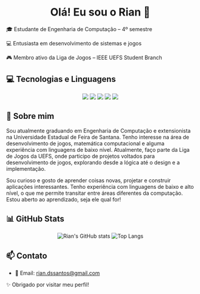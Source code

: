 <h1 align="center">Olá! Eu sou o Rian 👋</h1>

  🎓 Estudante de Engenharia de Computação – 4º semestre
  
  💻 Entusiasta em desenvolvimento de sistemas e jogos
  
  🎮 Membro ativo da Liga de Jogos – IEEE UEFS Student Branch

## 💻 Tecnologias e Linguagens

<div align="center">
  <img src="https://img.shields.io/badge/C-A8B9CC?style=for-the-badge&logo=c&logoColor=white" />
  <img src="https://img.shields.io/badge/Python-3776AB?style=for-the-badge&logo=python&logoColor=white" />
  <img src="https://img.shields.io/badge/Java-007396?style=for-the-badge&logo=java&logoColor=white" />
  <img src="https://img.shields.io/badge/Verilog-ffcc00?style=for-the-badge&logo=verilog&logoColor=black" />
  <img src="https://img.shields.io/badge/Assembly-555555?style=for-the-badge" />
</div>

## 🧠 Sobre mim

Sou atualmente graduando em Engenharia de Computação e extensionista na Universidade Estadual de Feira de Santana. Tenho interesse na área de desenvolvimento de jogos, matemática computacional e alguma experiência com linguagens de baixo nível. Atualmente, faço parte da Liga de Jogos da UEFS, onde participo de projetos voltados para desenvolvimento de jogos, explorando desde a lógica até o design e a implementação.

Sou curioso e gosto de aprender coisas novas, projetar e construir aplicações interessantes. Tenho experiência com linguagens de baixo e alto nível, o que me permite transitar entre áreas diferentes da computação. Estou aberto ao aprendizado, seja ele qual for!


## 📊 GitHub Stats

<div align="center">

![Rian's GitHub stats](https://github-readme-stats.vercel.app/api?username=riancmd&show_icons=true&theme=tokyonight)
![Top Langs](https://github-readme-stats.vercel.app/api/top-langs/?username=riancmd&layout=compact&theme=tokyonight)

</div>


## 📫 Contato

- 📧 Email: [rian.dssantos@gmail.com](mailto:rian.dssantos@gmail.com) 


✨ Obrigado por visitar meu perfil!

